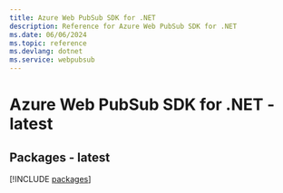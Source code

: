 ```yaml
---
title: Azure Web PubSub SDK for .NET
description: Reference for Azure Web PubSub SDK for .NET
ms.date: 06/06/2024
ms.topic: reference
ms.devlang: dotnet
ms.service: webpubsub
---
```

# Azure Web PubSub SDK for .NET - latest
## Packages - latest
[!INCLUDE [packages](web-pubsub-index.md)]